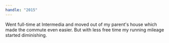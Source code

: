```yaml
---
handle: "2015"
---
```


Went full-time at Intermedia and moved out of my parent's house which made the commute even easier. But with less free time my running mileage started diminishing.
